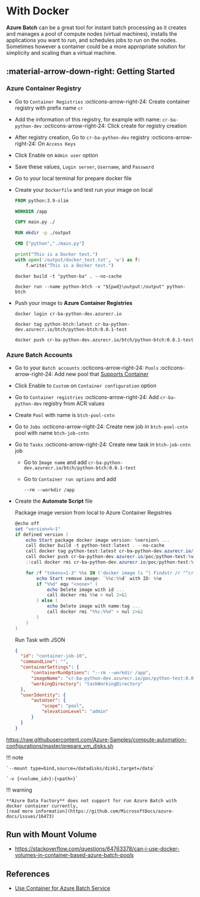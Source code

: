 # With Docker

**Azure Batch** can be a great tool for instant batch processing as it creates and
manages a pool of compute nodes (virtual machines), installs the applications you
want to run, and schedules jobs to run on the nodes.
Sometimes however a container could be a more appropriate solution for simplicity
and scaling than a virtual machine.

## :material-arrow-down-right: Getting Started

### Azure Container Registry

- Go to `Container Registries` :octicons-arrow-right-24: Create container registry with prefix name `cr`
- Add the information of this registry, for example with name: `cr-ba-python-dev`
  :octicons-arrow-right-24: Click create for registry creation
- After registry creation, Go to `cr-ba-python-dev` registry :octicons-arrow-right-24: On `Access Keys`
- Click Enable on `Admin user` option
- Save these values, `Login server`, `Username`, and `Password`
- Go to your local terminal for prepare docker file
- Create your `Dockerfile` and test run your image on local

    ```dockerfile title="Dockerfile"
    FROM python:3.9-slim

    WORKDIR /app

    COPY main.py ./

    RUN mkdir -p ./output

    CMD ["python","./main.py"]
    ```

    ```python title="./main.py"
    print("This is a Docker test.")
    with open('/output/docker_test.txt', 'w') as f:
        f.write("This is a Docker test.")
    ```

    ```shell
    docker build -t "python-ba" . --no-cache
    ```

    ```shell
    docker run --name python-btch -v "${pwd}\output:/output" python-btch
    ```

- Push your image to **Azure Container Registries**

    ```shell
    docker login cr-ba-python-dev.azurecr.io
    ```

    ```shell
    docker tag python-btch:latest cr-ba-python-dev.azurecr.io/btch/python-btch:0.0.1-test
    ```

    ```shell
    docker push cr-ba-python-dev.azurecr.io/btch/python-btch:0.0.1-test
    ```

### Azure Batch Accounts

- Go to your `Batch accounts` :octicons-arrow-right-24: `Pools` :octicons-arrow-right-24:
  Add new pool that [Supports Container](https://learn.microsoft.com/en-us/azure/batch/batch-docker-container-workloads#supported-virtual-machine-images)
- Click Enable to `Custom` on `Container configuration` option
- Go to `Container registries` :octicons-arrow-right-24: Add `cr-ba-python-dev` registry from ACR values
- Create `Pool` with name is `btch-pool-cntn`
- Go to `Jobs` :octicons-arrow-right-24: Create new job in `btch-pool-cntn` pool with name `btch-job-cntn`
- Go to `Tasks` :octicons-arrow-right-24: Create new task in `btch-job-cntn` job

    - Go to `Image name` and add `cr-ba-python-dev.azurecr.io/btch/python-btch:0.0.1-test`
    - Go to `Container run options` and add

        ```text
        --rm --workdir /app
        ```

- Create the **Automate Script** file

    Package image version from local to Azure Container Registries

    ```powershell
    @echo off
    set "version=%~1"
    if defined version (
        echo Start package docker image version: %version% ...
        call docker build -t python-test:latest . --no-cache
        call docker tag python-test:latest cr-ba-python-dev.azurecr.io/poc/python-test:%version%
        call docker push cr-ba-python-dev.azurecr.io/poc/python-test:%version%
        ::call docker rmi cr-ba-python-dev.azurecr.io/poc/python-test:%version%

        for /f "tokens=1-3" %%c IN ('docker image ls ^| Findstr /r "^cr-ba-python-dev.azurecr.io* ^<none>"') do (
            echo Start remove image: `%%c:%%d` with ID: %%e
            if "%%d" equ "<none>" (
                echo Delete image with id ...
                call docker rmi %%e > nul 2>&1
            ) else (
                echo Delete image with name:tag ...
                call docker rmi "%%c:%%d" > nul 2>&1
            )
        )
    )
    ```

    Run Task with JSON

    ```json
    {
      "id": "container-job-10",
      "commandLine": "",
      "containerSettings": {
          "containerRunOptions": "--rm --workdir /app",
          "imageName": "cr-ba-python-dev.azurecr.io/poc/python-test:0.0.8",
          "workingDirectory": "taskWorkingDirectory"
      },
      "userIdentity": {
          "autoUser": {
              "scope": "pool",
              "elevationLevel": "admin"
          }
      }
    }
    ```

https://raw.githubusercontent.com/Azure-Samples/compute-automation-configurations/master/prepare_vm_disks.sh

!!! note

    `--mount type=bind,source=/datadisks/disk1,target=/data`

    `-v {<volume_id>}:{<path>}`

!!! warning

    **Azure Data Factory** does not support for run Azure Batch with docker container currently,
    [read more information](https://github.com/MicrosoftDocs/azure-docs/issues/16473)

## Run with Mount Volume

- https://stackoverflow.com/questions/64763378/can-i-use-docker-volumes-in-container-based-azure-batch-pools

## References

- [Use Container for Azure Batch Service](https://dev.to/kenakamu/use-container-for-azure-batch-service-2mnn)
